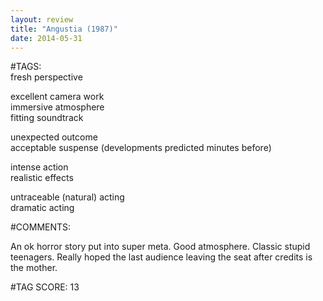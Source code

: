 ```yaml
---  
layout: review  
title: "Angustia (1987)"  
date: 2014-05-31  
---  
```

  
#TAGS:  
fresh perspective  
  
excellent camera work  
immersive atmosphere  
fitting soundtrack  
  
unexpected outcome  
acceptable suspense (developments predicted minutes before)  
  
intense action  
realistic effects  
  
untraceable (natural) acting  
dramatic acting  
  
#COMMENTS:  
  
An ok horror story put into super meta. Good atmosphere. Classic stupid teenagers. Really hoped the last audience leaving the seat after credits is the mother.  
  
  
  
  
  
#TAG SCORE: 13  
